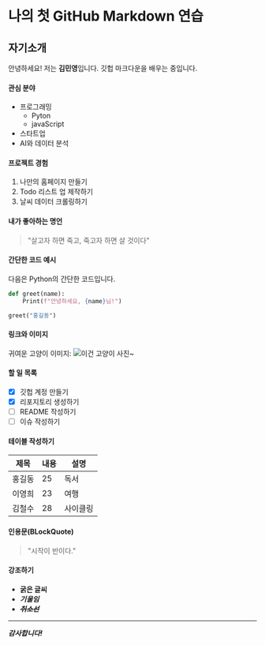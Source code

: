# 나의 첫 GitHub Markdown 연습

## 자기소개

안녕하세요! 저는 **김민영**입니다. 깃헙 마크다운을 배우는 중입니다.

#### 관심 분야
- 프로그래밍
  - Pyton
  - javaScript
- 스타트업
- AI와 데이터 분석

#### 프로젝트 경험
1. 나만의 홈페이지 만들기
2. Todo 리스트 업 제작하기
3. 날씨 데이터 크롤링하기

#### 내가 좋아하는 명언
> "살고자 하면 죽고, 죽고자 하면 살 것이다"

#### 간단한 코드 예시
다음은 Python의 간단한 코드입니다.

```python
def greet(name):
    Print(f"안녕하세요, {name}님!")

greet("홍길동")
```

#### 링크와 이미지

귀여운 고양이 이미지: 
![이건 고양이 사진~](https://image.dongascience.com/Photo/2020/10/8a5748b94df480da7df06adcdaa417c9.jpg)

#### 할 일 목록
- [X] 깃헙 계정 만들기
- [x] 리포지토리 생성하기
- [ ] README 작성하기
- [ ] 이슈 작성하기

 #### 테이블 작성하기
 |제목|내용|설명|
 |------|---|---|
 |홍길동|25|독서|
 |이영희|23|여행|
 |김철수|28|사이클링|

#### 인용문(BLockQuote)
> "시작이 반이다."

#### 강조하기
- <strong> 굵은 글씨
- <em> 기울임
- <del> 취소선

---

감사합니다!
